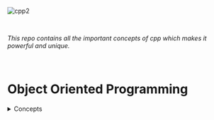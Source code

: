 ![cpp2](https://user-images.githubusercontent.com/83531337/160971771-8d8c2451-acfe-4313-8d61-bb802c1423a4.png)


<br>

 *This repo contains all the important concepts of cpp which makes it powerful and unique.*<br><br><br>
 
 
 
 # Object Oriented Programming
 
 <details>
    <summary>Concepts</summary>
    <p>
     Classes and Objects
     <details>
           <summary>Topics inside Classes and Objects</summary>
           <p>Objects memory allocation & using Arrays in Classes</p>
           <p>Static Data member and Methods</p>
           <p>Array of Objects and Passing Objects as function Arguments</p>
           <p>Friend Functions</p>
           <p>Friend Classes and Member Friend Functions</p>
     </details>
    </p>
    <p>Constructors and Destructors</p>
        <details>
           <summary>Types of Constructors</summary>
           <p>Default Constructors</p>
           <p>Parameterized Constructors</p>
           <p>Copy Constructors</p>
           <p>Constructors Overloading</p>
           <p>Constructors with default arguments</p>
           <p>Dynamic Initialization of Objects using Constructors</p>
           <p>Destructors</p>
        </details>
    <p>Inheritance</p>
    <p>Inheritance</p>
    <p>Inheritance</p>
    <p>Inheritance</p>
    <p>Inheritance</p>
    <p>Inheritance</p>
 
 </details>
 
 
 
 
